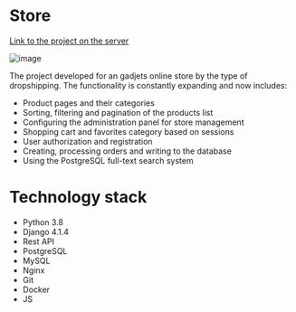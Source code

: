 # Store
[Link to the project on the server](http://andko4nm.beget.tech)

![image](https://user-images.githubusercontent.com/119928829/208875656-c71f973f-627b-4dc6-bfcb-1553ae4e62b8.png)

The project developed for an gadjets online store by the type of dropshipping. The functionality is constantly expanding and now includes:
* Product pages and their categories
* Sorting, filtering and pagination of the products list
* Configuring the administration panel for store management
* Shopping cart and favorites category based on sessions
* User authorization and registration
* Creating, processing orders and writing to the database
* Using the PostgreSQL full-text search system

# Technology stack

* Python 3.8
* Django 4.1.4
* Rest API
* PostgreSQL
* MySQL
* Nginx
* Git
* Docker
* JS
